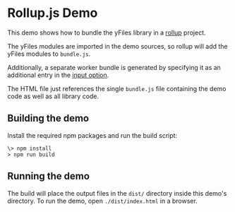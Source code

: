 <!--
 //////////////////////////////////////////////////////////////////////////////
 // @license
 // This file is part of yFiles for HTML 2.6.0.3.
 // Use is subject to license terms.
 //
 // Copyright (c) 2000-2024 by yWorks GmbH, Vor dem Kreuzberg 28,
 // 72070 Tuebingen, Germany. All rights reserved.
 //
 //////////////////////////////////////////////////////////////////////////////
-->
# Rollup.js Demo

This demo shows how to bundle the yFiles library in a [rollup](https://rollupjs.org/) project.

The yFiles modules are imported in the demo sources, so rollup will add the yFiles modules to `bundle.js`.

Additionally, a separate worker bundle is generated by specifying it as an additional entry in the [input option](https://rollupjs.org/configuration-options/#input).

The HTML file just references the single `bundle.js` file containing the demo code as well as all library code.

## Building the demo

Install the required npm packages and run the build script:

```
\> npm install
> npm run build

```

## Running the demo

The build will place the output files in the `dist/` directory inside this demo's directory. To run the demo, open `./dist/index.html` in a browser.
